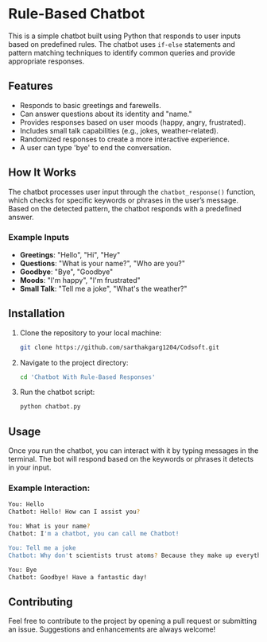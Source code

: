 # Rule-Based Chatbot

This is a simple chatbot built using Python that responds to user inputs based on predefined rules. The chatbot uses `if-else` statements and pattern matching techniques to identify common queries and provide appropriate responses.

## Features

- Responds to basic greetings and farewells.
- Can answer questions about its identity and "name."
- Provides responses based on user moods (happy, angry, frustrated).
- Includes small talk capabilities (e.g., jokes, weather-related).
- Randomized responses to create a more interactive experience.
- A user can type 'bye' to end the conversation.

## How It Works

The chatbot processes user input through the `chatbot_response()` function, which checks for specific keywords or phrases in the user’s message. Based on the detected pattern, the chatbot responds with a predefined answer.

### Example Inputs

- **Greetings**: "Hello", "Hi", "Hey"
- **Questions**: "What is your name?", "Who are you?"
- **Goodbye**: "Bye", "Goodbye"
- **Moods**: "I'm happy", "I'm frustrated"
- **Small Talk**: "Tell me a joke", "What's the weather?"

## Installation

1. Clone the repository to your local machine:

   ```bash
   git clone https://github.com/sarthakgarg1204/Codsoft.git
   ```

2. Navigate to the project directory:

   ```bash
   cd 'Chatbot With Rule-Based Responses'
   ```

3. Run the chatbot script:

   ```bash
   python chatbot.py
   ```

## Usage

Once you run the chatbot, you can interact with it by typing messages in the terminal. The bot will respond based on the keywords or phrases it detects in your input.

### Example Interaction:

```bash
You: Hello
Chatbot: Hello! How can I assist you?

You: What is your name?
Chatbot: I'm a chatbot, you can call me Chatbot!

You: Tell me a joke
Chatbot: Why don't scientists trust atoms? Because they make up everything!

You: Bye
Chatbot: Goodbye! Have a fantastic day!
```

## Contributing

Feel free to contribute to the project by opening a pull request or submitting an issue. Suggestions and enhancements are always welcome!

